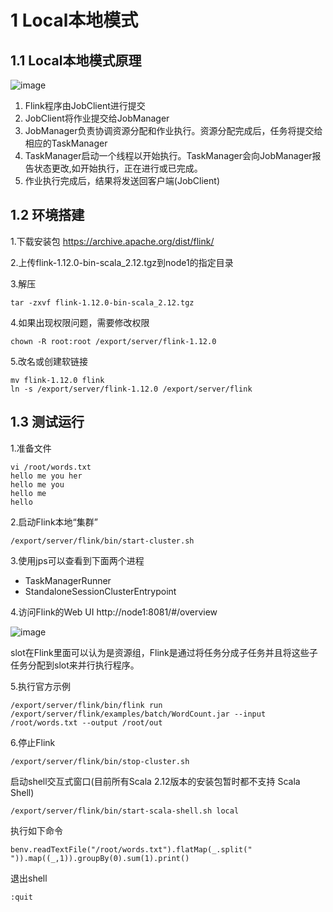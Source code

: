 # 1 Local本地模式

## 1.1 Local本地模式原理

![image](https://user-images.githubusercontent.com/75486726/177995139-fdb5baf8-43a6-4f7a-b25d-e58126a07af6.png)

1. Flink程序由JobClient进行提交
2. JobClient将作业提交给JobManager
3. JobManager负责协调资源分配和作业执行。资源分配完成后，任务将提交给相应的TaskManager
4. TaskManager启动一个线程以开始执行。TaskManager会向JobManager报告状态更改,如开始执行，正在进行或已完成。
5. 作业执行完成后，结果将发送回客户端(JobClient)

## 1.2 环境搭建
1.下载安装包 https://archive.apache.org/dist/flink/

2.上传flink-1.12.0-bin-scala_2.12.tgz到node1的指定目录

3.解压
``` 
tar -zxvf flink-1.12.0-bin-scala_2.12.tgz
```

4.如果出现权限问题，需要修改权限
``` 
chown -R root:root /export/server/flink-1.12.0
```

5.改名或创建软链接
``` 
mv flink-1.12.0 flink
ln -s /export/server/flink-1.12.0 /export/server/flink
```

## 1.3 测试运行
1.准备文件
``` 
vi /root/words.txt
hello me you her
hello me you
hello me
hello
```



2.启动Flink本地“集群”
``` 
/export/server/flink/bin/start-cluster.sh
```

3.使用jps可以查看到下面两个进程
- TaskManagerRunner
- StandaloneSessionClusterEntrypoint

4.访问Flink的Web UI
http://node1:8081/#/overview

![image](https://user-images.githubusercontent.com/75486726/177995180-9fe5ba9a-cd3d-4f63-94d7-48236e07f949.png)

slot在Flink里面可以认为是资源组，Flink是通过将任务分成子任务并且将这些子任务分配到slot来并行执行程序。

5.执行官方示例
``` 
/export/server/flink/bin/flink run /export/server/flink/examples/batch/WordCount.jar --input /root/words.txt --output /root/out
```

6.停止Flink
``` 
/export/server/flink/bin/stop-cluster.sh
```

启动shell交互式窗口(目前所有Scala 2.12版本的安装包暂时都不支持 Scala Shell)
``` 
/export/server/flink/bin/start-scala-shell.sh local
```

执行如下命令
``` 
benv.readTextFile("/root/words.txt").flatMap(_.split(" ")).map((_,1)).groupBy(0).sum(1).print()
```

退出shell
``` 
:quit
```
